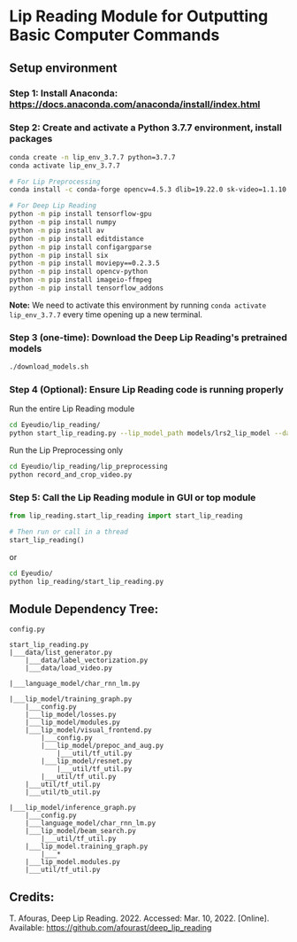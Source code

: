 # Lip Reading Module for Outputting Basic Computer Commands

## Setup environment

### Step 1: Install Anaconda: https://docs.anaconda.com/anaconda/install/index.html

### Step 2: Create and activate a Python 3.7.7 environment, install packages
```bash
conda create -n lip_env_3.7.7 python=3.7.7
conda activate lip_env_3.7.7

# For Lip Preprocessing
conda install -c conda-forge opencv=4.5.3 dlib=19.22.0 sk-video=1.1.10

# For Deep Lip Reading
python -m pip install tensorflow-gpu
python -m pip install numpy
python -m pip install av
python -m pip install editdistance
python -m pip install configargparse
python -m pip install six
python -m pip install moviepy==0.2.3.5
python -m pip install opencv-python
python -m pip install imageio-ffmpeg
python -m pip install tensorflow_addons
```

**Note:** We need to activate this environment by running `conda activate lip_env_3.7.7` every time opening up a new terminal.

### Step 3 (one-time): Download the Deep Lip Reading's pretrained models
```bash
./download_models.sh
```

### Step 4 (Optional): Ensure Lip Reading code is running properly
Run the entire Lip Reading module
```bash
cd Eyeudio/lip_reading/
python start_lip_reading.py --lip_model_path models/lrs2_lip_model --data_path media/ --data_list media/demo_list.txt
```

Run the Lip Preprocessing only
```bash
cd Eyeudio/lip_reading/lip_preprocessing
python record_and_crop_video.py
```

### Step 5: Call the Lip Reading module in GUI or top module
```python
from lip_reading.start_lip_reading import start_lip_reading

# Then run or call in a thread
start_lip_reading()
```
or
```bash
cd Eyeudio/
python lip_reading/start_lip_reading.py
```

## Module Dependency Tree:

```
config.py

start_lip_reading.py
|___data/list_generator.py
	|___data/label_vectorization.py
	|___data/load_video.py

|___language_model/char_rnn_lm.py

|___lip_model/training_graph.py
	|___config.py
	|___lip_model/losses.py
	|___lip_model/modules.py
	|___lip_model/visual_frontend.py
		|___config.py
		|___lip_model/prepoc_and_aug.py
			|___util/tf_util.py
		|___lip_model/resnet.py
			|___util/tf_util.py
		|___util/tf_util.py
	|___util/tf_util.py
	|___util/tb_util.py

|___lip_model/inference_graph.py
	|___config.py
	|___language_model/char_rnn_lm.py
	|___lip_model/beam_search.py
		|___util/tf_util.py
	|___lip_model.training_graph.py
		|___*
	|___lip_model.modules.py
	|___util/tf_util.py
```

## Credits:

T. Afouras, Deep Lip Reading. 2022. Accessed: Mar. 10, 2022. [Online]. Available: https://github.com/afourast/deep_lip_reading

